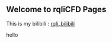 ## Welcome to rqliCFD Pages

This is my bilibili : [rqli_bilibili](https://space.bilibili.com/384163046?spm_id_from=333.1007.0.0)

hello

